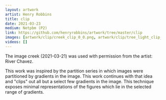 ```yaml
---
layout: artwork
artist: Henry Robbins
title: clip
date: 2021-03-23
medium: Netpbm (P2)
link: https://github.com/henryrobbins/artwork/tree/master/clip
images: [artwork/clip/creek_clip_0_0.png, artwork/clip/tree_light_clip_1_2.png, artwork/clip/beebe_trail_clip_0_0.png, artwork/clip/buildings_night_clip_2_3.png, artwork/clip/road_day_clip_0_0.png, artwork/clip/porch_clip_4_8.png, artwork/clip/wall_light_clip_5_6.png, artwork/clip/laundry_clip_0_1.png]
videos: []
---
```

The image creek (2021-03-21) was used with permission from the artist:
River Chavez.

This work was inspired by the partition series in which images were partitioned
by gradients in the image. This work continues with that idea and "clips" out
all but a select few gradients in the image. This technique exposes minimal
representations of the figures which lie in the selected range of gradients.